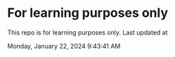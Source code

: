 # For learning purposes only
This repo is for learning purposes only.
Last updated at

Monday, January 22, 2024 9:43:41 AM

